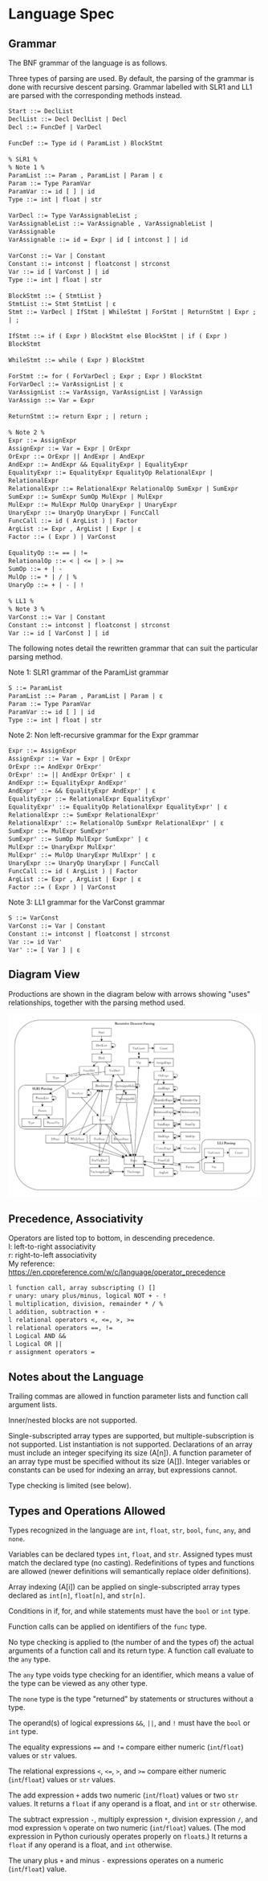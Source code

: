 # Language Spec

## Grammar
The BNF grammar of the language is as follows.

Three types of parsing are used. By default, the parsing of the grammar is done with recursive descent parsing. Grammar labelled with SLR1 and LL1 are parsed with the corresponding methods instead.

```
Start ::= DeclList
DeclList ::= Decl DeclList | Decl
Decl ::= FuncDef | VarDecl

FuncDef ::= Type id ( ParamList ) BlockStmt

% SLR1 %
% Note 1 %
ParamList ::= Param , ParamList | Param | ε
Param ::= Type ParamVar
ParamVar ::= id [ ] | id
Type ::= int | float | str

VarDecl ::= Type VarAssignableList ;
VarAssignableList ::= VarAssignable , VarAssignableList | VarAssignable
VarAssignable ::= id = Expr | id [ intconst ] | id

VarConst ::= Var | Constant
Constant ::= intconst | floatconst | strconst
Var ::= id [ VarConst ] | id
Type ::= int | float | str

BlockStmt ::= { StmtList }
StmtList ::= Stmt StmtList | ε
Stmt ::= VarDecl | IfStmt | WhileStmt | ForStmt | ReturnStmt | Expr ; | ;

IfStmt ::= if ( Expr ) BlockStmt else BlockStmt | if ( Expr ) BlockStmt

WhileStmt ::= while ( Expr ) BlockStmt

ForStmt ::= for ( ForVarDecl ; Expr ; Expr ) BlockStmt
ForVarDecl ::= VarAssignList | ε
VarAssignList ::= VarAssign, VarAssignList | VarAssign
VarAssign ::= Var = Expr

ReturnStmt ::= return Expr ; | return ;

% Note 2 %
Expr ::= AssignExpr
AssignExpr ::= Var = Expr | OrExpr
OrExpr ::= OrExpr || AndExpr | AndExpr
AndExpr ::= AndExpr && EqualityExpr | EqualityExpr
EqualityExpr ::= EqualityExpr EqualityOp RelationalExpr | RelationalExpr
RelationalExpr ::= RelationalExpr RelationalOp SumExpr | SumExpr
SumExpr ::= SumExpr SumOp MulExpr | MulExpr
MulExpr ::= MulExpr MulOp UnaryExpr | UnaryExpr
UnaryExpr ::= UnaryOp UnaryExpr | FuncCall
FuncCall ::= id ( ArgList ) | Factor
ArgList ::= Expr , ArgList | Expr | ε
Factor ::= ( Expr ) | VarConst

EqualityOp ::= == | !=
RelationalOp ::= < | <= | > | >=
SumOp ::= + | -
MulOp ::= * | / | %
UnaryOp ::= + | - | !

% LL1 %
% Note 3 %
VarConst ::= Var | Constant
Constant ::= intconst | floatconst | strconst
Var ::= id [ VarConst ] | id
```

The following notes detail the rewritten grammar that can suit the particular parsing method.

Note 1: SLR1 grammar of the ParamList grammar
```
S ::= ParamList
ParamList ::= Param , ParamList | Param | ε
Param ::= Type ParamVar
ParamVar ::= id [ ] | id
Type ::= int | float | str
```

Note 2: Non left-recursive grammar for the Expr grammar
```
Expr ::= AssignExpr
AssignExpr ::= Var = Expr | OrExpr
OrExpr ::= AndExpr OrExpr'
OrExpr' ::= || AndExpr OrExpr' | ε
AndExpr ::= EqualityExpr AndExpr'
AndExpr' ::= && EqualityExpr AndExpr' | ε
EqualityExpr ::= RelationalExpr EqualityExpr'
EqualityExpr' ::= EqualityOp RelationalExpr EqualityExpr' | ε
RelationalExpr ::= SumExpr RelationalExpr'
RelationalExpr' ::= RelationalOp SumExpr RelationalExpr' | ε
SumExpr ::= MulExpr SumExpr'
SumExpr' ::= SumOp MulExpr SumExpr' | ε
MulExpr ::= UnaryExpr MulExpr'
MulExpr' ::= MulOp UnaryExpr MulExpr' | ε
UnaryExpr ::= UnaryOp UnaryExpr | FuncCall
FuncCall ::= id ( ArgList ) | Factor
ArgList ::= Expr , ArgList | Expr | ε
Factor ::= ( Expr ) | VarConst
```

Note 3: LL1 grammar for the VarConst grammar
```
S ::= VarConst
VarConst ::= Var | Constant
Constant ::= intconst | floatconst | strconst
Var ::= id Var'
Var' ::= [ Var ] | ε
```

## Diagram View

Productions are shown in the diagram below with arrows showing "uses" relationships, together with the parsing method used.

![Grammar Diagram](parser-spec.jpg)

## Precedence, Associativity
Operators are listed top to bottom, in descending precedence.  
l: left-to-right associativity  
r: right-to-left associativity  
My reference: https://en.cppreference.com/w/c/language/operator_precedence  
```
l function call, array subscripting () []
r unary: unary plus/minus, logical NOT + - !
l multiplication, division, remainder * / %
l addition, subtraction + -
l relational operators <, <=, >, >=
l relational operators ==, !=
l Logical AND &&
l Logical OR ||
r assignment operators =
```

## Notes about the Language
Trailing commas are allowed in function parameter lists and function call argument lists.

Inner/nested blocks are not supported.

Single-subscripted array types are supported, but multiple-subscription is not supported. List instantiation is not supported. Declarations of an array must include an integer specifying its size (A[n]). A function parameter of an array type must be specified without its size (A[]). Integer variables or constants can be used for indexing an array, but expressions cannot.

Type checking is limited (see below).

## Types and Operations Allowed
Types recognized in the language are `int`, `float`, `str`, `bool`, `func`, `any`, and `none`.

Variables can be declared types `int`, `float`, and `str`. Assigned types must match the declared type (no casting). Redefinitions of types and functions are allowed (newer definitions will semantically replace older definitions).

Array indexing (A[i]) can be applied on single-subscripted array types declared as `int[n]`, `float[n]`, and `str[n]`.

Conditions in if, for, and while statements must have the `bool` or `int` type.

Function calls can be applied on identifiers of the `func` type.

No type checking is applied to (the number of and the types of) the actual arguments of a function call and its return type. A function call evaluate to the `any` type.

The `any` type voids type checking for an identifier, which means a value of the type can be viewed as any other type.

The `none` type is the type "returned" by statements or structures without a type.

The operand(s) of logical expressions `&&`, `||`, and `!` must have the `bool` or `int` type.

The equality expressions `==` and `!=` compare either numeric (`int`/`float`) values or `str` values.

The relational expressions `<`, `<=`, `>`, and `>=` compare either numeric (`int`/`float`) values or `str` values.

The add expression `+` adds two numeric (`int`/`float`) values or two `str` values. It returns a `float` if any operand is a float, and `int` or `str` otherwise.

The subtract expression `-`, multiply expression `*`, division expression `/`, and mod expression `%` operate on two numeric (`int`/`float`) values. (The mod expression in Python curiously operates properly on `float`s.) It returns a `float` if any operand is a float, and `int` otherwise.

The unary plus `+` and minus `-` expressions operates on a numeric (`int`/`float`) value.
